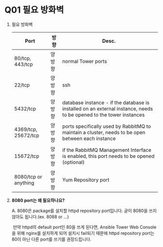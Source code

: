 # Q01 필요 방화벽

1. 필요 방화벽

   | Port                 | 방향   | Desc.                                                        |
   | -------------------- | ------ | ------------------------------------------------------------ |
   | 80/tcp, 443/tcp      | 양방향 | normal Tower ports                                           |
   | 22/tcp               | 양방향 | ssh                                                          |
   | 5432/tcp             | 양방향 | database instance - if the database is installed on an external instance, needs to be opened to the tower instances |
   | 4369/tcp, 25672/tcp  | 양방향 | ports specifically used by RabbitMQ to maintain a cluster, needs to be open between each instance |
   | 15672/tcp            | 양방향 | if the RabbitMQ Management Interface is enabled, this port needs to be opened (optional) |
   | 8080/tcp or anything | 양방향 | Yum Repository port                                          |



2. **8080 port는 왜 필요하나요?**

   A. 8080은 package를 설치할 httpd repository port입니다. 굳이 8080을 쓰지 않아도 됩니다.(ex. 8088 or ...)

   ​    만약 httpd의 default port인 80을 쓰게 된다면, Ansible Tower Web Console을 위해 nginx를 설치하게 되어 설치시 fail되기 때문에 httpd repository port는 80이 아닌 다른 port를 쓰기를 권장드립니다.

